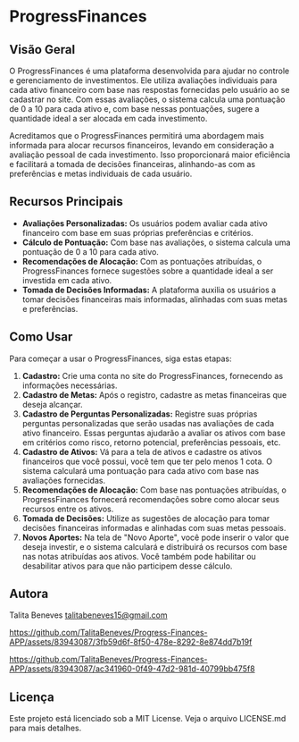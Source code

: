 # ProgressFinances

## Visão Geral
O ProgressFinances é uma plataforma desenvolvida para ajudar no controle e gerenciamento de investimentos. Ele utiliza avaliações individuais para cada ativo financeiro com base nas respostas fornecidas pelo usuário ao se cadastrar no site. Com essas avaliações, o sistema calcula uma pontuação de 0 a 10 para cada ativo e, com base nessas pontuações, sugere a quantidade ideal a ser alocada em cada investimento.

Acreditamos que o ProgressFinances permitirá uma abordagem mais informada para alocar recursos financeiros, levando em consideração a avaliação pessoal de cada investimento. Isso proporcionará maior eficiência e facilitará a tomada de decisões financeiras, alinhando-as com as preferências e metas individuais de cada usuário.

## Recursos Principais
- **Avaliações Personalizadas:** Os usuários podem avaliar cada ativo financeiro com base em suas próprias preferências e critérios.
- **Cálculo de Pontuação:** Com base nas avaliações, o sistema calcula uma pontuação de 0 a 10 para cada ativo.
- **Recomendações de Alocação:** Com as pontuações atribuídas, o ProgressFinances fornece sugestões sobre a quantidade ideal a ser investida em cada ativo.
- **Tomada de Decisões Informadas:** A plataforma auxilia os usuários a tomar decisões financeiras mais informadas, alinhadas com suas metas e preferências.

## Como Usar
Para começar a usar o ProgressFinances, siga estas etapas:

1. **Cadastro:** Crie uma conta no site do ProgressFinances, fornecendo as informações necessárias.
2. **Cadastro de Metas:** Após o registro, cadastre as metas financeiras que deseja alcançar.
3. **Cadastro de Perguntas Personalizadas:** Registre suas próprias perguntas personalizadas que serão usadas nas avaliações de cada ativo financeiro. Essas perguntas ajudarão a avaliar os ativos com base em critérios como risco, retorno potencial, preferências pessoais, etc.
4. **Cadastro de Ativos:** Vá para a tela de ativos e cadastre os ativos financeiros que você possui, você tem que ter pelo menos 1 cota. O sistema calculará uma pontuação para cada ativo com base nas avaliações fornecidas.
5. **Recomendações de Alocação:** Com base nas pontuações atribuídas, o ProgressFinances fornecerá recomendações sobre como alocar seus recursos entre os ativos.
6. **Tomada de Decisões:** Utilize as sugestões de alocação para tomar decisões financeiras informadas e alinhadas com suas metas pessoais.
7. **Novos Aportes:** Na tela de "Novo Aporte", você pode inserir o valor que deseja investir, e o sistema calculará e distribuirá os recursos com base nas notas atribuídas aos ativos. Você também pode habilitar ou desabilitar ativos para que não participem desse cálculo.

## Autora
Talita Beneves
talitabeneves15@gmail.com



https://github.com/TalitaBeneves/Progress-Finances-APP/assets/83943087/3fb59d6f-8f50-478e-8292-8e874dd7b19f

https://github.com/TalitaBeneves/Progress-Finances-APP/assets/83943087/ac341960-0f49-47d2-981d-40799bb475f8

## Licença
Este projeto está licenciado sob a MIT License. Veja o arquivo LICENSE.md para mais detalhes.
